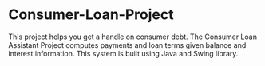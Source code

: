 # Consumer-Loan-Project
This project helps you get a handle on consumer debt. The Consumer Loan Assistant Project computes payments and loan terms given balance and interest information.
This system is built using Java and Swing library.
